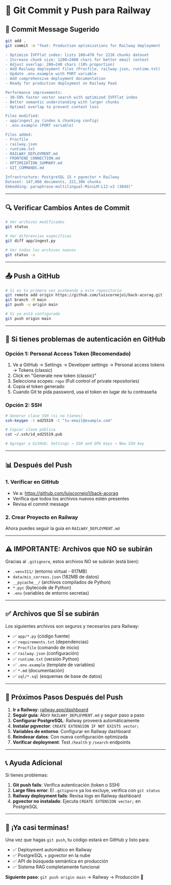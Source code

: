 # 🚀 Git Commit y Push para Railway

## 📝 Commit Message Sugerido

```bash
git add .
git commit -m "feat: Production optimizations for Railway deployment

- Optimize IVFFlat index: lists 100→470 for 221K chunks dataset
- Increase chunk size: 1200→2400 chars for better email context
- Adjust overlap: 200→240 chars (10% proportion)
- Add Railway deployment files (Procfile, railway.json, runtime.txt)
- Update .env.example with PORT variable
- Add comprehensive deployment documentation
- Ready for production deployment on Railway PaaS

Performance improvements:
- 30-50% faster vector search with optimized IVFFlat index
- Better semantic understanding with larger chunks
- Optimal overlap to prevent context loss

Files modified:
- app/ingest.py (index & chunking config)
- .env.example (PORT variable)

Files added:
- Procfile
- railway.json
- runtime.txt
- RAILWAY_DEPLOYMENT.md
- FRONTEND_CONNECTION.md
- OPTIMIZATION_SUMMARY.md
- GIT_COMMANDS.md

Infrastructure: PostgreSQL 15 + pgvector + Railway
Dataset: 147,066 documents, 221,306 chunks
Embedding: paraphrase-multilingual-MiniLM-L12-v2 (384d)"
```

---

## 🔍 Verificar Cambios Antes de Commit

```bash
# Ver archivos modificados
git status

# Ver diferencias específicas
git diff app/ingest.py

# Ver todos los archivos nuevos
git status -u
```

---

## 📤 Push a GitHub

```bash
# Si es tu primera vez pusheando a este repositorio
git remote add origin https://github.com/luiscornejo1/back-acorag.git
git branch -M main
git push -u origin main

# Si ya está configurado
git push origin main
```

---

## 🔐 Si tienes problemas de autenticación en GitHub

### Opción 1: Personal Access Token (Recomendado)
1. Ve a GitHub → Settings → Developer settings → Personal access tokens → Tokens (classic)
2. Click en "Generate new token (classic)"
3. Selecciona scopes: `repo` (Full control of private repositories)
4. Copia el token generado
5. Cuando Git te pida password, usa el token en lugar de tu contraseña

### Opción 2: SSH
```bash
# Generar clave SSH (si no tienes)
ssh-keygen -t ed25519 -C "tu-email@example.com"

# Copiar clave pública
cat ~/.ssh/id_ed25519.pub

# Agregar a GitHub: Settings → SSH and GPG keys → New SSH key
```

---

## 📊 Después del Push

### 1. Verificar en GitHub
- Ve a: https://github.com/luiscornejo1/back-acorag
- Verifica que todos los archivos nuevos estén presentes
- Revisa el commit message

### 2. Crear Proyecto en Railway
Ahora puedes seguir la guía en `RAILWAY_DEPLOYMENT.md`

---

## ⚠️ IMPORTANTE: Archivos que NO se subirán

Gracias al `.gitignore`, estos archivos NO se subirán (está bien):
- `.venv311/` (entorno virtual - 617MB)
- `data/mis_correos.json` (182MB de datos)
- `__pycache__/` (archivos compilados de Python)
- `*.pyc` (bytecode de Python)
- `.env` (variables de entorno secretas)

---

## ✅ Archivos que SÍ se subirán

Los siguientes archivos son seguros y necesarios para Railway:
- ✅ `app/*.py` (código fuente)
- ✅ `requirements.txt` (dependencias)
- ✅ `Procfile` (comando de inicio)
- ✅ `railway.json` (configuración)
- ✅ `runtime.txt` (versión Python)
- ✅ `.env.example` (template de variables)
- ✅ `*.md` (documentación)
- ✅ `sql/*.sql` (esquemas de base de datos)

---

## 🎯 Próximos Pasos Después del Push

1. **Ir a Railway**: [railway.app/dashboard](https://railway.app/dashboard)
2. **Seguir guía**: Abrir `RAILWAY_DEPLOYMENT.md` y seguir paso a paso
3. **Configurar PostgreSQL**: Railway proveerá automáticamente
4. **Instalar pgvector**: `CREATE EXTENSION IF NOT EXISTS vector;`
5. **Variables de entorno**: Configurar en Railway dashboard
6. **Reindexar datos**: Con nueva configuración optimizada
7. **Verificar deployment**: Test `/health` y `/search` endpoints

---

## 📞 Ayuda Adicional

Si tienes problemas:
1. **Git push fails**: Verifica autenticación (token o SSH)
2. **Large files error**: El `.gitignore` ya los excluye, verifica con `git status`
3. **Railway deployment fails**: Revisa logs en Railway dashboard
4. **pgvector no instalado**: Ejecuta `CREATE EXTENSION vector;` en PostgreSQL

---

## 🎉 ¡Ya casi terminas!

Una vez que hagas `git push`, tu código estará en GitHub y listo para:
- ✅ Deployment automático en Railway
- ✅ PostgreSQL + pgvector en la nube
- ✅ API de búsqueda semántica en producción
- ✅ Sistema RAG completamente funcional

**Siguiente paso**: `git push origin main` → Railway → Producción 🚀
